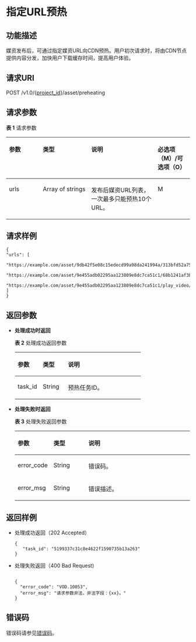 # 指定URL预热<a name="ZH-CN_TOPIC_0145105868"></a>

## 功能描述<a name="zh-cn_topic_0128109936_zh-cn_topic_0127939729_section114814192538"></a>

媒资发布后，可通过指定媒资URL向CDN预热。用户初次请求时，将由CDN节点提供内容分发，加快用户下载缓存时间，提高用户体验。

## 请求URI<a name="zh-cn_topic_0128109936_zh-cn_topic_0127939729_section5241024145313"></a>

POST /v1.0/\{[project\_id](获取项目ID.md)\}/asset/preheating

## 请求参数<a name="zh-cn_topic_0128109936_zh-cn_topic_0127939729_section7297229175319"></a>

**表 1**  请求参数

<a name="zh-cn_topic_0128109936_zh-cn_topic_0127939729_table48653720"></a>
<table><thead align="left"><tr id="zh-cn_topic_0128109936_zh-cn_topic_0127939729_row50698484"><th class="cellrowborder" valign="top" width="20%" id="mcps1.2.5.1.1"><p id="zh-cn_topic_0128109936_zh-cn_topic_0127939729_p12936535"><a name="zh-cn_topic_0128109936_zh-cn_topic_0127939729_p12936535"></a><a name="zh-cn_topic_0128109936_zh-cn_topic_0127939729_p12936535"></a>参数</p>
</th>
<th class="cellrowborder" valign="top" width="20%" id="mcps1.2.5.1.2"><p id="zh-cn_topic_0128109936_zh-cn_topic_0127939729_p51005947"><a name="zh-cn_topic_0128109936_zh-cn_topic_0127939729_p51005947"></a><a name="zh-cn_topic_0128109936_zh-cn_topic_0127939729_p51005947"></a>类型</p>
</th>
<th class="cellrowborder" valign="top" width="40%" id="mcps1.2.5.1.3"><p id="zh-cn_topic_0128109936_zh-cn_topic_0127939729_p41226423"><a name="zh-cn_topic_0128109936_zh-cn_topic_0127939729_p41226423"></a><a name="zh-cn_topic_0128109936_zh-cn_topic_0127939729_p41226423"></a>说明</p>
</th>
<th class="cellrowborder" valign="top" width="20%" id="mcps1.2.5.1.4"><p id="p17826727917"><a name="p17826727917"></a><a name="p17826727917"></a>必选项（M）/可选项（O）</p>
</th>
</tr>
</thead>
<tbody><tr id="zh-cn_topic_0128109936_zh-cn_topic_0127939729_row4372186"><td class="cellrowborder" valign="top" width="20%" headers="mcps1.2.5.1.1 "><p id="zh-cn_topic_0128109936_zh-cn_topic_0127939729_p18602825"><a name="zh-cn_topic_0128109936_zh-cn_topic_0127939729_p18602825"></a><a name="zh-cn_topic_0128109936_zh-cn_topic_0127939729_p18602825"></a>urls</p>
</td>
<td class="cellrowborder" valign="top" width="20%" headers="mcps1.2.5.1.2 "><p id="zh-cn_topic_0128109936_zh-cn_topic_0127939729_p49225929"><a name="zh-cn_topic_0128109936_zh-cn_topic_0127939729_p49225929"></a><a name="zh-cn_topic_0128109936_zh-cn_topic_0127939729_p49225929"></a>Array&nbsp;of&nbsp;strings</p>
</td>
<td class="cellrowborder" valign="top" width="40%" headers="mcps1.2.5.1.3 "><p id="zh-cn_topic_0128109936_zh-cn_topic_0127939729_p30433889"><a name="zh-cn_topic_0128109936_zh-cn_topic_0127939729_p30433889"></a><a name="zh-cn_topic_0128109936_zh-cn_topic_0127939729_p30433889"></a>发布后媒资URL列表，一次最多只能预热10个URL。</p>
</td>
<td class="cellrowborder" valign="top" width="20%" headers="mcps1.2.5.1.4 "><p id="zh-cn_topic_0128109936_zh-cn_topic_0127939729_p5234344393"><a name="zh-cn_topic_0128109936_zh-cn_topic_0127939729_p5234344393"></a><a name="zh-cn_topic_0128109936_zh-cn_topic_0127939729_p5234344393"></a>M</p>
</td>
</tr>
</tbody>
</table>

## 请求样例<a name="zh-cn_topic_0128109936_zh-cn_topic_0127939729_section1249493515311"></a>

```
{
"urls": [                
   "https://example.com/asset/9db42f5e08c15edecd99a98da241994a/313bfd52a75f95ff48e8bf02eca2ab20.flv",
   "https://example.com/asset/9e455adb02295aa123809e8dc7ca51c1/68b1241af3bf58bcde9914626e07f5af.mp4",
   "https://example.com/asset/9e455adb02295aa123809e8dc7ca51c1/play_video/68b1241af3bf58bcde9914626e07f5af_H.264_480X270_HEAACV1_300.mp4"
]  
}
```

## 返回参数<a name="zh-cn_topic_0128109936_zh-cn_topic_0127939729_section162761640105314"></a>

-   **处理成功时返回**

    **表 2**  处理成功返回参数

    <a name="table264515405256"></a>
    <table><thead align="left"><tr id="row126457406259"><th class="cellrowborder" valign="top" width="20%" id="mcps1.2.4.1.1"><p id="p11645194042512"><a name="p11645194042512"></a><a name="p11645194042512"></a>参数</p>
    </th>
    <th class="cellrowborder" valign="top" width="20%" id="mcps1.2.4.1.2"><p id="p9645194002519"><a name="p9645194002519"></a><a name="p9645194002519"></a>类型</p>
    </th>
    <th class="cellrowborder" valign="top" width="60%" id="mcps1.2.4.1.3"><p id="p564574052514"><a name="p564574052514"></a><a name="p564574052514"></a>说明</p>
    </th>
    </tr>
    </thead>
    <tbody><tr id="row1266064019252"><td class="cellrowborder" valign="top" width="20%" headers="mcps1.2.4.1.1 "><p id="p20660144092516"><a name="p20660144092516"></a><a name="p20660144092516"></a>task_id</p>
    </td>
    <td class="cellrowborder" valign="top" width="20%" headers="mcps1.2.4.1.2 "><p id="p10660124082518"><a name="p10660124082518"></a><a name="p10660124082518"></a>String</p>
    </td>
    <td class="cellrowborder" valign="top" width="60%" headers="mcps1.2.4.1.3 "><p id="p196601409252"><a name="p196601409252"></a><a name="p196601409252"></a>预热任务ID。</p>
    </td>
    </tr>
    </tbody>
    </table>

-   **处理失败时返回**

    **表 3**  处理失败返回参数

    <a name="table1568512134916"></a>
    <table><thead align="left"><tr id="row1768510120494"><th class="cellrowborder" valign="top" width="20%" id="mcps1.2.4.1.1"><p id="p668510120495"><a name="p668510120495"></a><a name="p668510120495"></a>参数</p>
    </th>
    <th class="cellrowborder" valign="top" width="20%" id="mcps1.2.4.1.2"><p id="p156851913497"><a name="p156851913497"></a><a name="p156851913497"></a>类型</p>
    </th>
    <th class="cellrowborder" valign="top" width="60%" id="mcps1.2.4.1.3"><p id="p1868512117498"><a name="p1868512117498"></a><a name="p1868512117498"></a>说明</p>
    </th>
    </tr>
    </thead>
    <tbody><tr id="row15685117493"><td class="cellrowborder" valign="top" width="20%" headers="mcps1.2.4.1.1 "><p id="p1468510184917"><a name="p1468510184917"></a><a name="p1468510184917"></a>error_code</p>
    </td>
    <td class="cellrowborder" valign="top" width="20%" headers="mcps1.2.4.1.2 "><p id="p56859119495"><a name="p56859119495"></a><a name="p56859119495"></a>String</p>
    </td>
    <td class="cellrowborder" valign="top" width="60%" headers="mcps1.2.4.1.3 "><p id="p56858104915"><a name="p56858104915"></a><a name="p56858104915"></a>错误码。</p>
    </td>
    </tr>
    <tr id="row468514116490"><td class="cellrowborder" valign="top" width="20%" headers="mcps1.2.4.1.1 "><p id="p66851516493"><a name="p66851516493"></a><a name="p66851516493"></a>error_msg</p>
    </td>
    <td class="cellrowborder" valign="top" width="20%" headers="mcps1.2.4.1.2 "><p id="p15685121104915"><a name="p15685121104915"></a><a name="p15685121104915"></a>String</p>
    </td>
    <td class="cellrowborder" valign="top" width="60%" headers="mcps1.2.4.1.3 "><p id="p568515114910"><a name="p568515114910"></a><a name="p568515114910"></a>错误描述。</p>
    </td>
    </tr>
    </tbody>
    </table>


## 返回样例<a name="zh-cn_topic_0128109936_zh-cn_topic_0127939729_section1164111461532"></a>

-   处理成功返回（202 Accepted）

    ```
    {
       "task_id": "5199337c31c8e4622f1590735b13a263"  
    }
    ```

-   处理失败返回（400 Bad Request\)

    ```
     
    {
      "error_code": "VOD.10053",
      "error_msg": "请求参数非法，非法字段：{xx}。"
    }
    ```


## 错误码<a name="section569214377267"></a>

错误码请参见[错误码](错误码.md)。

